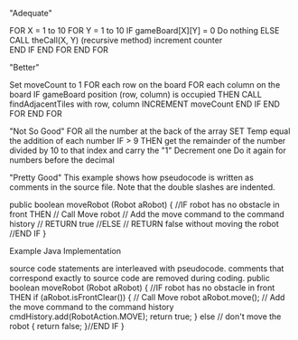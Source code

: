 "Adequate"

FOR X = 1 to 10
    FOR Y = 1 to 10
        IF gameBoard[X][Y] = 0
            Do nothing
        ELSE
            CALL theCall(X, Y) (recursive method)
            increment counter                 
        END IF
    END FOR
END FOR

"Better"

Set moveCount to 1
FOR each row on the board
    FOR each column on the board
        IF gameBoard position (row, column) is occupied THEN
            CALL findAdjacentTiles with row, column
            INCREMENT moveCount
        END IF
    END FOR
END FOR


"Not So Good"
FOR all the number at the back of the array
    SET Temp equal the addition of each number
    IF > 9 THEN
        get the remainder of the number divided by 10 to that index
        and carry the "1"
    Decrement one
Do it again for numbers before the decimal




"Pretty Good"  This example shows how pseudocode is written as comments in the source file. Note that the double slashes are indented.

public boolean moveRobot (Robot aRobot)
{
    //IF robot has no obstacle in front THEN
        // Call Move robot
        // Add the move command to the command history
        // RETURN true
    //ELSE
        // RETURN false without moving the robot
    //END IF
}

Example Java Implementation

source code statements are interleaved with pseudocode.
comments that correspond exactly to source code are removed during coding.
public boolean moveRobot (Robot aRobot)
{
    //IF robot has no obstacle in front THEN
    if (aRobot.isFrontClear())
    {
        // Call Move robot
        aRobot.move();
        // Add the move command to the command history
        cmdHistory.add(RobotAction.MOVE);
        return true;
    }
    else // don't move the robot
    {
        return false;
    }//END IF
}